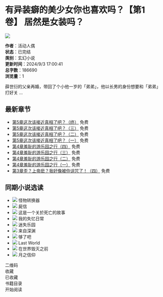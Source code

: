 # 有异装癖的美少女你也喜欢吗？【第1卷】 居然是女装吗？

![](/img/orrx.jpg)

**作者**：活动人偶  
**状态**：已完结  
**类别**：玄幻小说  
**更新时间**：2024/9/3 17:00:41  
**总字数**：186690  
**浏览量**：1  

薛世衍的父亲再婚，带回了个小他一岁的「弟弟」，他以长男的身份想要和「弟弟」打好关 ...

## 最新章节

- [第5章这次该接近真相了吧？（终）](/read_orrx/q35ui.html) 免费
- [第5章这次该接近真相了吧？（三）](/read_orrx/plsy5.html) 免费
- [第5章这次该接近真相了吧？（二）](/read_orrx/plsy4.html) 免费
- [第5章这次该接近真相了吧？（一）](/read_orrx/plsy3.html) 免费
- [第4章羞耻的游乐园之行（四）](/read_orrx/plsy2.html) 免费
- [第4章羞耻的游乐园之行（三）](/read_orrx/plsy1.html) 免费
- [第4章羞耻的游乐园之行（二）](/read_orrx/plsy0.html) 免费
- [第4章羞耻的游乐园之行（一）](/read_orrx/plsyz.html) 免费
- [第3章歪？上帝麽？我好像被你诅咒了！（四）](/read_orrx/plsyy.html) 免费

## 同期小说选读

- ![](/img/i9l.jpg) 怪物转换器  
- ![](/img/or6m.jpg) 屍信  
- ![](/img/or63.jpg) 这是一个关於死亡的故事  
- ![](/img/or69.jpg) 我的失忆日常  
- ![](/img/or6f.jpg) 迷失乐园  
- ![](/img/or6g.jpg) 来自深渊  
- ![](/img/or6i.jpg) 够了吧  
- ![](/img/or6l.jpg) Last World  
- ![](/img/or7w.jpg) 在世界毁灭之前  
- ![](/img/or7a.jpg) 月之信仰  

二维码  
收藏  
已收藏  
书籍目录  
开始阅读  